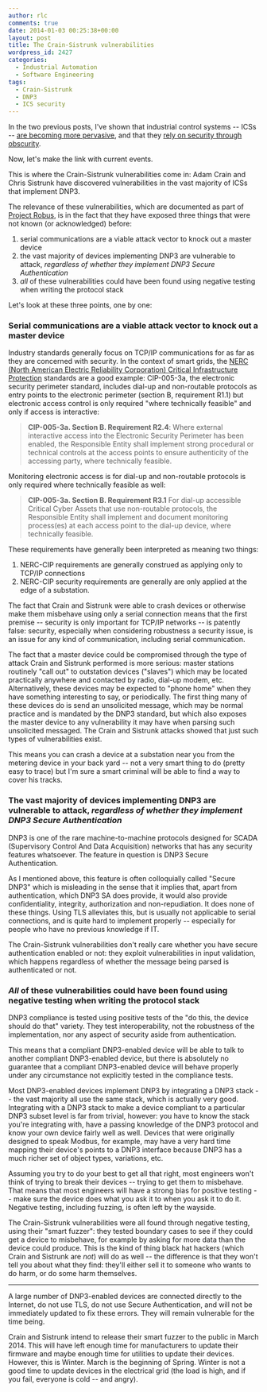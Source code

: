 ```yaml
---
author: rlc
comments: true
date: 2014-01-03 00:25:38+00:00
layout: post
title: The Crain-Sistrunk vulnerabilities
wordpress_id: 2427
categories:
  - Industrial Automation
  - Software Engineering
tags:
  - Crain-Sistrunk
  - DNP3
  - ICS security
---
```


In the two previous posts, I've shown that industrial control systems -- ICSs -- [are becoming more pervasive](/blog/2013/12/the-importance-of-ics-security-pervasiveness-of-icss/), and that they [rely on security through obscurity](/blog/2013/12/the-importance-of-ics-security-ics-communications/).

Now, let's make the link with current events.

<!--more-->

This is where the Crain-Sistrunk vulnerabilities come in: Adam Crain and Chris Sistrunk have discovered vulnerabilities in the vast majority of ICSs that implement DNP3.

The relevance of these vulnerabilities, which are documented as part of [Project Robus](https://web.archive.org/web/20141117212310/http://automatak.com/robus/), is in the fact that they have exposed three things that were not known (or acknowledged) before:

1. serial communications are a viable attack vector to knock out a master device
2. the vast majority of devices implementing DNP3 are vulnerable to attack, _regardless of whether they implement DNP3 Secure Authentication_
3. _all_ of these vulnerabilities could have been found using negative testing when writing the protocol stack

Let's look at these three points, one by one:

### Serial communications are a viable attack vector to knock out a master device

Industry standards generally focus on TCP/IP communications for as far as they are concerned with security. In the context of smart grids, the [NERC (North American Electric Reliability Corporation) Critical Infrastructure Protection](http://web.archive.org/web/20151019112638/http://www.nerc.com/pa/Stand/Pages/CIPStandards.aspx) standards are a good example: CIP-005-3a, the electronic security perimeter standard, includes dial-up and non-routable protocols as entry points to the electronic perimeter (section B, requirement R1.1) but electronic access control is only required "where technically feasible" and only if access is interactive:

<blockquote><b>CIP-005-3a. Section B. Requirement R2.4</b>: Where external interactive access into the Electronic Security Perimeter has been enabled, the Responsible Entity shall implement strong procedural or technical controls at the access points to ensure authenticity of the accessing party, where technically feasible.</blockquote>

Monitoring electronic access is for dial-up and non-routable protocols is only required where technically feasible as well:

<blockquote><b>CIP-005-3a. Section B. Requirement R3.1</b> For dial-up accessible Critical Cyber Assets that use non-routable protocols, the Responsible Entity shall implement and document monitoring process(es) at each access point to the dial-up device, where technically feasible.</blockquote>

These requirements have generally been interpreted as meaning two things:

1. NERC-CIP requirements are generally construed as applying only to TCP/IP connections
2. NERC-CIP security requirements are generally are only applied at the edge of a substation.

The fact that Crain and Sistrunk were able to crash devices or otherwise make them misbehave using only a serial connection means that the first premise -- security is only important for TCP/IP networks -- is patently false: security, especially when considering robustness a security issue, is an issue for any kind of communication, including serial communication.

The fact that a master device could be compromised through the type of attack Crain and Sistrunk performed is more serious: master stations routinely "call out" to outstation devices ("slaves") which may be located practically anywhere and contacted by radio, dial-up modem, etc. Alternatively, these devices may be expected to "phone home" when they have something interesting to say, or periodically. The first thing many of these devices do is send an unsolicited message, which may be normal practice and is mandated by the DNP3 standard, but which also exposes the master device to any vulnerability it may have when parsing such unsolicited messaged. The Crain and Sistrunk attacks showed that just such types of vulnerabilities exist.

This means you can crash a device at a substation near you from the metering device in your back yard -- not a very smart thing to do (pretty easy to trace) but I'm sure a smart criminal will be able to find a way to cover his tracks.

### The vast majority of devices implementing DNP3 are vulnerable to attack, _regardless of whether they implement DNP3 Secure Authentication_

DNP3 is one of the rare machine-to-machine protocols designed for SCADA (Supervisory Control And Data Acquisition) networks that has any security features whatsoever. The feature in question is DNP3 Secure Authentication.

As I mentioned above, this feature is often colloquially called "Secure DNP3" which is misleading in the sense that it implies that, apart from authentication, which DNP3 SA does provide, it would also provide confidentiality, integrity, authorization and non-repudiation. It does none of these things. Using TLS alleviates this, but is usually not applicable to serial connections, and is quite hard to implement properly -- especially for people who have no previous knowledge if IT.

The Crain-Sistrunk vulnerabilities don't really care whether you have secure authentication enabled or not: they exploit vulnerabilities in input validation, which happens regardless of whether the message being parsed is authenticated or not.

### _All_ of these vulnerabilities could have been found using negative testing when writing the protocol stack

DNP3 compliance is tested using positive tests of the "do this, the device should do that" variety. They test interoperability, not the robustness of the implementation, nor any aspect of security aside from authentication.

This means that a compliant DNP3-enabled device will be able to talk to another compliant DNP3-enabled device, but there is absolutely no guarantee that a compliant DNP3-enabled device will behave properly under any circumstance not explicitly tested in the compliance tests.

Most DNP3-enabled devices implement DNP3 by integrating a DNP3 stack -- the vast majority all use the same stack, which is actually very good. Integrating with a DNP3 stack to make a device compliant to a particular DNP3 subset level is far from trivial, however: you have to know the stack you're integrating with, have a passing knowledge of the DNP3 protocol and know your own device fairly well as well. Devices that were originally designed to speak Modbus, for example, may have a very hard time mapping their device's points to a DNP3 interface because DNP3 has a much richer set of object types, variations, etc.

Assuming you try to do your best to get all that right, most engineers won't think of trying to break their devices -- trying to get them to misbehave. That means that most engineers will have a strong bias for positive testing -- make sure the device does what you ask it to when you ask it to do it. Negative testing, including fuzzing, is often left by the wayside.

The Crain-Sistrunk vulnerabilities were all found through negative testing, using their "smart fuzzer": they tested boundary cases to see if they could get a device to misbehave, for example by asking for more data than the device could produce. This is the kind of thing black hat hackers (which Crain and Sistrunk are _not_) will do as well -- the difference is that they won't tell you about what they find: they'll either sell it to someone who wants to do harm, or do some harm themselves.

---

A large number of DNP3-enabled devices are connected directly to the Internet, do not use TLS, do not use Secure Authentication, and will not be immediately updated to fix these errors. They will remain vulnerable for the time being.

Crain and Sistrunk intend to release their smart fuzzer to the public in March 2014. This will have left enough time for manufacturers to update their firmware and maybe enough time for utilities to update their devices. However, this is Winter. March is the beginning of Spring. Winter is not a good time to update devices in the electrical grid (the load is high, and if you fail, everyone is cold -- and angry).
